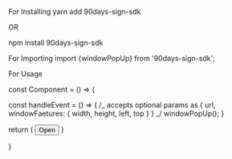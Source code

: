For Installing
yarn add 90days-sign-sdk

OR

npm install 90days-sign-sdk

For Importing
import {windowPopUp} from '90days-sign-sdk';

For Usage

const Component = () => {

const handleEvent = () => {
/_ accepts optional params as {
url,
windowFaetures: {
width,
height,
left,
top
}
}
_/
windowPopUp();
}

return (
<button onClick={handleEvent}>Open</button>
)

}
